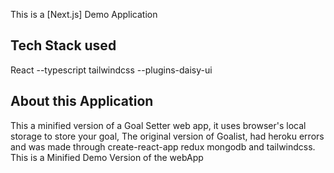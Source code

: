 This is a [Next.js] Demo Application 

## Tech Stack used

React --typescript
tailwindcss --plugins-daisy-ui

## About this Application
This a minified version of a Goal Setter web app, it uses browser's local storage to
store your goal, The original version of Goalist, had heroku errors and was made through 
create-react-app redux mongodb and tailwindcss.
This is a Minified Demo Version of the webApp
